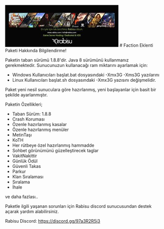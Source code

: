 <img src="https://github.com/Bxkay/Rabisu-Faction-Eklenti-Paketi/blob/main/download.jpg" width="auto">
# Faction Eklenti Paketi Hakkında Bilgilendirme!

Paketin taban sürümü 1.8.8'dir. Java 8 sürümünü kullanmanız gerekmektedir. Sunucunuzun kullanacağı ram miktarını ayarlamak için:

- Windows Kullanıcıları başlat.bat dosyasındaki -Xmx3G -Xms3G yazılarını
- Linux Kullanıcıları başlat.sh dosyasındaki -Xmx3G yazısını değişmelidir.

Paket yeni nesil sunuculara göre hazırlanmış, yeni başlayanlar için basit bir şekilde ayarlanmıştır.

Paketin Özellikleri;

- Taban Sürüm: 1.8.8
- Crash Koruması
- Özenle hazırlanmış kasalar
- Özenle hazırlanmış menüler
- MetinTaşı
- KoTH
- Her rütbeye özel hazırlanmış hammadde
- Sohbet görünümünü güzelleştirecek taglar
- VakitNakittir
- Günlük Ödül
- Güvenli Takas
- Parkur
- Klan Sıralaması
- Sıralama
- İhale

ve daha fazlası..

Paketle ilgili yaşanan sorunları için Rabisu discord sunucusundan destek açarak yardım alabilirsiniz.

Rabisu Discord: https://discord.gg/97a3R2R5j3
